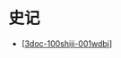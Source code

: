 # 史记

- [[3doc-100shiji-001wdbj]]

[//begin]: # "Autogenerated link references for markdown compatibility"
[3doc-100shiji-001wdbj]: 3doc-100shiji-001wdbj.md "十二本纪·五帝本纪"
[//end]: # "Autogenerated link references"